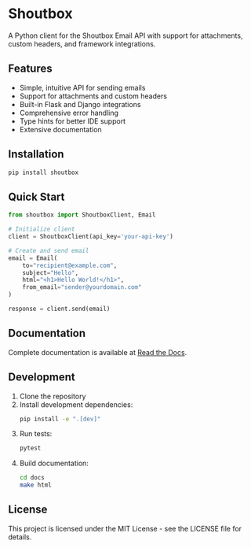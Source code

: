 # Shoutbox

A Python client for the Shoutbox Email API with support for attachments, custom headers, and framework integrations.

## Features

- Simple, intuitive API for sending emails
- Support for attachments and custom headers
- Built-in Flask and Django integrations
- Comprehensive error handling
- Type hints for better IDE support
- Extensive documentation

## Installation

```bash
pip install shoutbox
```

## Quick Start

```python
from shoutbox import ShoutboxClient, Email

# Initialize client
client = ShoutboxClient(api_key='your-api-key')

# Create and send email
email = Email(
    to="recipient@example.com",
    subject="Hello",
    html="<h1>Hello World!</h1>",
    from_email="sender@yourdomain.com"
)

response = client.send(email)
```

## Documentation

Complete documentation is available at [Read the Docs](https://shoutbox.readthedocs.io/).

## Development

1. Clone the repository
2. Install development dependencies:
   ```bash
   pip install -e ".[dev]"
   ```
3. Run tests:
   ```bash
   pytest
   ```
4. Build documentation:
   ```bash
   cd docs
   make html
   ```

## License

This project is licensed under the MIT License - see the LICENSE file for details.
